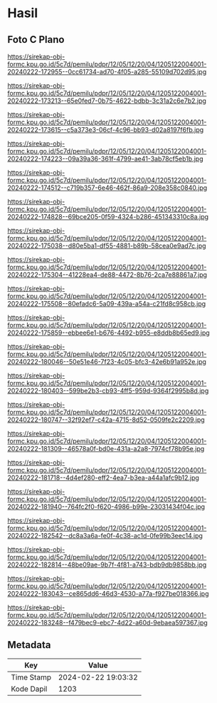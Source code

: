 # Hasil

## Foto C Plano

https://sirekap-obj-formc.kpu.go.id/5c7d/pemilu/pdpr/12/05/12/20/04/1205122004001-20240222-172955--0cc61734-ad70-4f05-a285-55109d702d95.jpg

https://sirekap-obj-formc.kpu.go.id/5c7d/pemilu/pdpr/12/05/12/20/04/1205122004001-20240222-173213--65e0fed7-0b75-4622-bdbb-3c31a2c6e7b2.jpg

https://sirekap-obj-formc.kpu.go.id/5c7d/pemilu/pdpr/12/05/12/20/04/1205122004001-20240222-173615--c5a373e3-06cf-4c96-bb93-d02a8197f6fb.jpg

https://sirekap-obj-formc.kpu.go.id/5c7d/pemilu/pdpr/12/05/12/20/04/1205122004001-20240222-174223--09a39a36-361f-4799-ae41-3ab78cf5eb1b.jpg

https://sirekap-obj-formc.kpu.go.id/5c7d/pemilu/pdpr/12/05/12/20/04/1205122004001-20240222-174512--c719b357-6e46-462f-86a9-208e358c0840.jpg

https://sirekap-obj-formc.kpu.go.id/5c7d/pemilu/pdpr/12/05/12/20/04/1205122004001-20240222-174828--69bce205-0f59-4324-b286-451343310c8a.jpg

https://sirekap-obj-formc.kpu.go.id/5c7d/pemilu/pdpr/12/05/12/20/04/1205122004001-20240222-175038--d80e5ba1-df55-4881-b89b-58cea0e9ad7c.jpg

https://sirekap-obj-formc.kpu.go.id/5c7d/pemilu/pdpr/12/05/12/20/04/1205122004001-20240222-175304--41228ea4-de88-4472-8b76-2ca7e88861a7.jpg

https://sirekap-obj-formc.kpu.go.id/5c7d/pemilu/pdpr/12/05/12/20/04/1205122004001-20240222-175508--80efadc6-5a09-439a-a54a-c21fd8c958cb.jpg

https://sirekap-obj-formc.kpu.go.id/5c7d/pemilu/pdpr/12/05/12/20/04/1205122004001-20240222-175859--ebbee6e1-b676-4492-b955-e8ddb8b65ed9.jpg

https://sirekap-obj-formc.kpu.go.id/5c7d/pemilu/pdpr/12/05/12/20/04/1205122004001-20240222-180046--50e51e46-7f23-4c05-bfc3-42e6b91a952e.jpg

https://sirekap-obj-formc.kpu.go.id/5c7d/pemilu/pdpr/12/05/12/20/04/1205122004001-20240222-180403--599be2b3-cb93-4ff5-959d-9364f2995b8d.jpg

https://sirekap-obj-formc.kpu.go.id/5c7d/pemilu/pdpr/12/05/12/20/04/1205122004001-20240222-180747--32f92ef7-c42a-4715-8d52-0509fe2c2209.jpg

https://sirekap-obj-formc.kpu.go.id/5c7d/pemilu/pdpr/12/05/12/20/04/1205122004001-20240222-181309--46578a0f-bd0e-431a-a2a8-7974cf78b95e.jpg

https://sirekap-obj-formc.kpu.go.id/5c7d/pemilu/pdpr/12/05/12/20/04/1205122004001-20240222-181718--4d4ef280-eff2-4ea7-b3ea-a44a1afc9b12.jpg

https://sirekap-obj-formc.kpu.go.id/5c7d/pemilu/pdpr/12/05/12/20/04/1205122004001-20240222-181940--764fc2f0-f620-4986-b99e-23031434f04c.jpg

https://sirekap-obj-formc.kpu.go.id/5c7d/pemilu/pdpr/12/05/12/20/04/1205122004001-20240222-182542--dc8a3a6a-fe0f-4c38-ac1d-0fe99b3eec14.jpg

https://sirekap-obj-formc.kpu.go.id/5c7d/pemilu/pdpr/12/05/12/20/04/1205122004001-20240222-182814--48be09ae-9b7f-4f81-a743-bdb9db9858bb.jpg

https://sirekap-obj-formc.kpu.go.id/5c7d/pemilu/pdpr/12/05/12/20/04/1205122004001-20240222-183043--ce865dd6-46d3-4530-a77a-f927be018366.jpg

https://sirekap-obj-formc.kpu.go.id/5c7d/pemilu/pdpr/12/05/12/20/04/1205122004001-20240222-183248--f479bec9-ebc7-4d22-a60d-9ebaea597367.jpg


## Metadata

| Key        | Value               |
| ---------- | ------------------- |
| Time Stamp | 2024-02-22 19:03:32 |
| Kode Dapil | 1203                |



